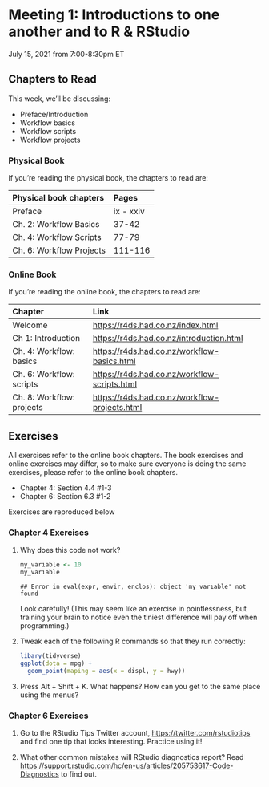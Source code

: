 Meeting 1: Introductions to one another and to R & RStudio
================
July 15, 2021 from 7:00-8:30pm ET

## Chapters to Read

This week, we’ll be discussing:

-   Preface/Introduction
-   Workflow basics
-   Workflow scripts
-   Workflow projects

### Physical Book

If you’re reading the physical book, the chapters to read are:

| Physical book chapters   | Pages     |
|:-------------------------|:----------|
| Preface                  | ix - xxiv |
| Ch. 2: Workflow Basics   | 37-42     |
| Ch. 4: Workflow Scripts  | 77-79     |
| Ch. 6: Workflow Projects | 111-116   |

### Online Book

If you’re reading the online book, the chapters to read are:

| Chapter                   | Link                                            |
|:--------------------------|:------------------------------------------------|
| Welcome                   | <https://r4ds.had.co.nz/index.html>             |
| Ch 1: Introduction        | <https://r4ds.had.co.nz/introduction.html>      |
| Ch. 4: Workflow: basics   | <https://r4ds.had.co.nz/workflow-basics.html>   |
| Ch. 6: Workflow: scripts  | <https://r4ds.had.co.nz/workflow-scripts.html>  |
| Ch. 8: Workflow: projects | <https://r4ds.had.co.nz/workflow-projects.html> |

## Exercises

All exercises refer to the online book chapters. The book exercises and
online exercises may differ, so to make sure everyone is doing the same
exercises, please refer to the online book chapters.

-   Chapter 4: Section 4.4 \#1-3
-   Chapter 6: Section 6.3 \#1-2

Exercises are reproduced below

### Chapter 4 Exercises

1.  Why does this code not work?

    ``` r
    my_variable <- 10
    my_varıable
    ```

        ## Error in eval(expr, envir, enclos): object 'my_varıable' not found

    Look carefully! (This may seem like an exercise in pointlessness,
    but training your brain to notice even the tiniest difference will
    pay off when programming.)

2.  Tweak each of the following R commands so that they run correctly:

    ``` r
    libary(tidyverse)
    ggplot(dota = mpg) + 
      geom_point(maping = aes(x = displ, y = hwy))
    ```

3.  Press Alt + Shift + K. What happens? How can you get to the same
    place using the menus?

### Chapter 6 Exercises

1.  Go to the RStudio Tips Twitter account,
    <https://twitter.com/rstudiotips> and find one tip that looks
    interesting. Practice using it!

2.  What other common mistakes will RStudio diagnostics report? Read
    <https://support.rstudio.com/hc/en-us/articles/205753617-Code-Diagnostics>
    to find out.
